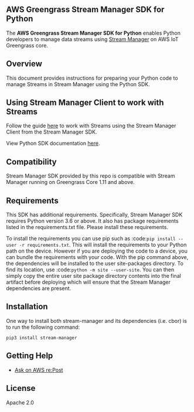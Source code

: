 ## AWS Greengrass Stream Manager SDK for Python

The **AWS Greengrass Stream Manager SDK for Python** enables Python developers to manage data streams using [Stream
Manager](https://docs.aws.amazon.com/greengrass/v2/developerguide/manage-data-streams.html) on AWS IoT Greengrass core.

## Overview

This document provides instructions for preparing your Python code to manage Streams in Stream Manager using the Python
SDK.

## Using Stream Manager Client to work with Streams

Follow the guide [here](https://docs.aws.amazon.com/greengrass/v2/developerguide/work-with-streams.html) to work
with Streams using the Stream Manager Client from the Stream Manager SDK.

View Python SDK documentation [here](https://aws-greengrass.github.io/aws-greengrass-stream-manager-sdk-python/).

## Compatibility

Stream Manager SDK provided by this repo is compatible with Stream Manager running on Greengrass Core 1.11 and above.

## Requirements

This SDK has additional requirements. Specifically, Stream Manager SDK requires Python version 3.6 or above. It also
 has package requirements listed in the requirements.txt file. Please install these requirements.

To install the requirements you can use pip such as :code:`pip install --user -r requirements.txt`. This will install
the requirements to your Python path on the device. However if you are deploying the code to a device, you can bundle
the requirements with your code. With the pip command above, the dependencies will be installed to the user
site-packages directory. To find its location, use :code:`python -m site --user-site`. You can then simply copy the
entire user site package directory contents into the final artifact before deploying which will ensure that the Stream
Manager dependencies are present.

## Installation

One way to install both stream-manager and its dependencies (i.e. cbor) is to run the following command:
```console
pip3 install stream-manager
```

## Getting Help

*   [Ask on AWS re:Post](https://repost.aws/)

## License

Apache 2.0
